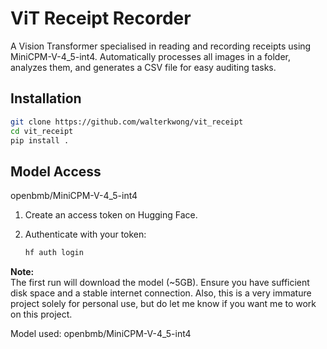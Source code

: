 # ViT Receipt Recorder

A Vision Transformer specialised in reading and recording receipts using MiniCPM-V-4_5-int4. Automatically processes all images in a folder, analyzes them, and generates a CSV file for easy auditing tasks.

## Installation

```bash
git clone https://github.com/walterkwong/vit_receipt
cd vit_receipt
pip install .
```

## Model Access
openbmb/MiniCPM-V-4_5-int4
1. Create an access token on Hugging Face.
2. Authenticate with your token:

    ```bash
    hf auth login
    ```

**Note:**  
The first run will download the model (~5GB). Ensure you have sufficient disk space and a stable internet connection. Also, this is a very immature project solely for personal use, but do let me know if you want me to work on this project. 

Model used: openbmb/MiniCPM-V-4_5-int4